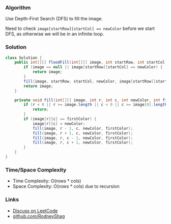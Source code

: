### Algorithm

Use Depth-First Search (DFS) to fill the image.

Need to check `image[startRow][startCol] == newColor` before we start DFS, as otherwise we will be in an infinite loop.

### Solution

```java
class Solution {
    public int[][] floodFill(int[][] image, int startRow, int startCol, int newColor) {
        if (image == null || image[startRow][startCol] == newColor) {
            return image;
        }
        fill(image, startRow, startCol, newColor, image[startRow][startCol]);
        return image;
    }

    private void fill(int[][] image, int r, int c, int newColor, int firstColor) {
        if (r < 0 || r >= image.length || c < 0 || c >= image[0].length) {
            return;
        }
        if (image[r][c] == firstColor) {
            image[r][c] = newColor;
            fill(image, r - 1, c, newColor, firstColor);
            fill(image, r + 1, c, newColor, firstColor);
            fill(image, r, c - 1, newColor, firstColor);
            fill(image, r, c + 1, newColor, firstColor);
        }
    }
}
```

### Time/Space Complexity

-  Time Complexity: O(rows * cols)
- Space Complexity: O(rows * cols) due to recursion

### Links

- [Discuss on LeetCode](https://leetcode.com/problems/flood-fill/discuss/312633)
- [github.com/RodneyShag](https://github.com/RodneyShag)
